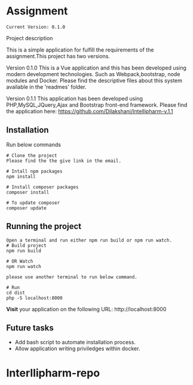 # Assignment

```
Current Version: 0.1.0
```

Project description

This is a simple application for fulfill the requirements of the assignment.This project has two versions.

Version 0.1.0
This is a Vue application and this has been developed using modern development technologies. Such as Webpack,bootstrap, node modules and Docker. Please find the descriptive files about this system available in the 'readmes' folder.

Version 0.1.1
This application has been developed using PHP,MySQL,JQuery,Ajax and Bootstrap front-end framework.
Please find the application here: https://github.com/Dilakshani/Intellipharm-v.1.1 

## Installation

Run below commands
```
# Clone the project
Please find the the give link in the email.

# Intall npm packages
npm install

# Install composer packages
composer install

# To update composer
composer update
```

## Running the project

```
Open a terminal and run either npm run build or npm run watch.
# Build project
npm run build

# OR Watch
npm run watch

please use another terminal to run below command.

# Run
cd dist
php -S localhost:8000

```

**Visit** your application on the following URL: http://localhost:8000

## Future tasks
- Add bash script to automate installation process.
- Allow application writing priviledges within docker.
# Interllipharm-repo

